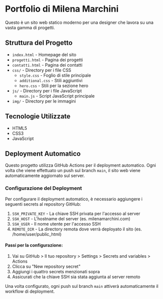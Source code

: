 # Portfolio di Milena Marchini

Questo è un sito web statico moderno per una designer che lavora su una vasta gamma di progetti.

## Struttura del Progetto

- `index.html` - Homepage del sito
- `progetti.html` - Pagina dei progetti
- `contatti.html` - Pagina dei contatti
- `css/` - Directory per i file CSS
  - `style.css` - Foglio di stile principale
  - `additional.css` - Stili aggiuntivi
  - `hero.css` - Stili per la sezione hero
- `js/` - Directory per i file JavaScript
  - `main.js` - Script JavaScript principale
- `img/` - Directory per le immagini

## Tecnologie Utilizzate

- HTML5
- CSS3
- JavaScript

## Deployment Automatico

Questo progetto utilizza GitHub Actions per il deployment automatico. Ogni volta che viene effettuato un push sul branch `main`, il sito web viene automaticamente aggiornato sul server.

### Configurazione del Deployment

Per configurare il deployment automatico, è necessario aggiungere i seguenti secrets al repository GitHub:

1. `SSH_PRIVATE_KEY` - La chiave SSH privata per l'accesso al server
2. `SSH_HOST` - L'hostname del server (es. milenamarchini.com)
3. `SSH_USER` - Il nome utente per l'accesso SSH
4. `REMOTE_DIR` - La directory remota dove verrà deployato il sito (es. /home/user/public_html)

#### Passi per la configurazione:

1. Vai su GitHub > Il tuo repository > Settings > Secrets and variables > Actions
2. Clicca su "New repository secret"
3. Aggiungi i quattro secrets menzionati sopra
4. Assicurati che la chiave SSH sia stata aggiunta al server remoto

Una volta configurato, ogni push sul branch `main` attiverà automaticamente il workflow di deployment.
